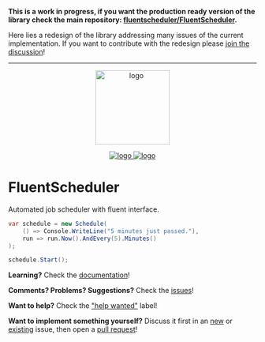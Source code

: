 **This is a work in progress, if you want the production ready version of the library check the main repository:
[fluentscheduler/FluentScheduler](https://github.com/fluentscheduler/FluentScheduler).**

Here lies a redesign of the library addressing many issues of the current implementation.
If you want to contribute with the redesign please
[join the discussion](https://github.com/fluentscheduler/redesign/issues)!

---

<p align="center">
    <a href="#fluentscheduler">
        <img alt="logo" height="150px" src="https://raw.githubusercontent.com/fluentscheduler/FluentScheduler/logo/logo.png">
    </a>
</p>

<p align="center">
    <a href="https://ci.appveyor.com/project/TallesL/fluentscheduler">
        <img alt="logo" src="https://ci.appveyor.com/api/projects/status/github/fluentscheduler/fluentscheduler?svg=true">
    </a>
    <a href="https://www.nuget.org/packages/FluentScheduler">
        <img alt="logo" src="https://badge.fury.io/nu/fluentscheduler.svg">
    </a>
</p>

# FluentScheduler

Automated job scheduler with fluent interface.

```cs
var schedule = new Schedule(
    () => Console.WriteLine("5 minutes just passed."),
    run => run.Now().AndEvery(5).Minutes()
);

schedule.Start();
```

**Learning?**
Check the [documentation]!

**Comments? Problems? Suggestions?**
Check the [issues]!

**Want to help?**
Check the ["help wanted"] label!

**Want to implement something yourself?**
Discuss it first in an [new] or [existing] issue, then open a [pull request]!

[documentation]: http://fluentscheduler.readthedocs.io
[issues]:        https://github.com/fluentscheduler/FluentScheduler/issues
["help wanted"]: https://github.com/fluentscheduler/FluentScheduler/labels/help%20wanted
[new]:           https://github.com/fluentscheduler/FluentScheduler/issues/new
[existing]:      https://github.com/fluentscheduler/FluentScheduler/issues
[pull request]:  https://github.com/fluentscheduler/FluentScheduler/pulls